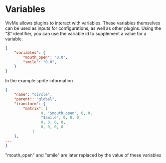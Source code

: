 # Variables
VivMe allows plugins to interact with variables. These variables themselves can be used as inputs for configurations, as well as other plugins. Using the "$" identifier, you can use the variable id to supplement a value for a variable. 

```json
{
    "variables": {
        "mouth_open": "0.0",
        "smile": "0.0",
    }
}
```

In the example sprite information 
```json
{ 
    "name": "circle",
    "parent": "global",
    "transform": {
        "matrix": [
                0, "$mouth_open", 0, 0,
                "$smile", 0, 0, 0,
                0, 0, 0, 0,
                0, 0, 0, 0
            ] 
    }, 
... 
}
```
"mouth_open" and "smile" are later replaced by the value of these variables